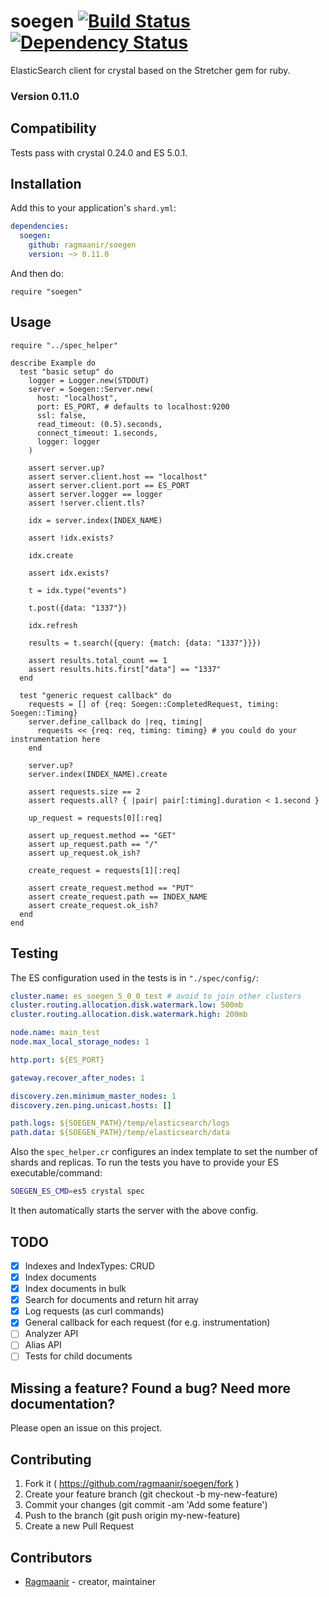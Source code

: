 # soegen [![Build Status](https://travis-ci.org/Ragmaanir/soegen.svg?branch=master)](https://travis-ci.org/Ragmaanir/soegen)[![Dependency Status](https://shards.rocks/badge/github/ragmaanir/soegen/status.svg)](https://shards.rocks/github/ragmaanir/soegen)

ElasticSearch client for crystal based on the Stretcher gem for ruby.

### Version 0.11.0

## Compatibility

Tests pass with crystal 0.24.0 and ES 5.0.1.

## Installation

Add this to your application's `shard.yml`:

```yaml
dependencies:
  soegen:
    github: ragmaanir/soegen
    version: ~> 0.11.0
```

And then do:

```crystal
require "soegen"
```

## Usage

```crystal
require "../spec_helper"

describe Example do
  test "basic setup" do
    logger = Logger.new(STDOUT)
    server = Soegen::Server.new(
      host: "localhost",
      port: ES_PORT, # defaults to localhost:9200
      ssl: false,
      read_timeout: (0.5).seconds,
      connect_timeout: 1.seconds,
      logger: logger
    )

    assert server.up?
    assert server.client.host == "localhost"
    assert server.client.port == ES_PORT
    assert server.logger == logger
    assert !server.client.tls?

    idx = server.index(INDEX_NAME)

    assert !idx.exists?

    idx.create

    assert idx.exists?

    t = idx.type("events")

    t.post({data: "1337"})

    idx.refresh

    results = t.search({query: {match: {data: "1337"}}})

    assert results.total_count == 1
    assert results.hits.first["data"] == "1337"
  end

  test "generic request callback" do
    requests = [] of {req: Soegen::CompletedRequest, timing: Soegen::Timing}
    server.define_callback do |req, timing|
      requests << {req: req, timing: timing} # you could do your instrumentation here
    end

    server.up?
    server.index(INDEX_NAME).create

    assert requests.size == 2
    assert requests.all? { |pair| pair[:timing].duration < 1.second }

    up_request = requests[0][:req]

    assert up_request.method == "GET"
    assert up_request.path == "/"
    assert up_request.ok_ish?

    create_request = requests[1][:req]

    assert create_request.method == "PUT"
    assert create_request.path == INDEX_NAME
    assert create_request.ok_ish?
  end
end

```

## Testing

The ES configuration used in the tests is in `"./spec/config/`:

```yaml
cluster.name: es_soegen_5_0_0_test # avoid to join other clusters
cluster.routing.allocation.disk.watermark.low: 500mb
cluster.routing.allocation.disk.watermark.high: 200mb

node.name: main_test
node.max_local_storage_nodes: 1

http.port: ${ES_PORT}

gateway.recover_after_nodes: 1

discovery.zen.minimum_master_nodes: 1
discovery.zen.ping.unicast.hosts: []

path.logs: ${SOEGEN_PATH}/temp/elasticsearch/logs
path.data: ${SOEGEN_PATH}/temp/elasticsearch/data

```

Also the `spec_helper.cr` configures an index template to set the number of shards and replicas. To run the tests you have to provide your ES executable/command:

```bash
SOEGEN_ES_CMD=es5 crystal spec
```

It then automatically starts the server with the above config.

## TODO

- [x] Indexes and IndexTypes: CRUD
- [x] Index documents
- [x] Index documents in bulk
- [x] Search for documents and return hit array
- [x] Log requests (as curl commands)
- [x] General callback for each request (for e.g. instrumentation)
- [ ] Analyzer API
- [ ] Alias API
- [ ] Tests for child documents

## Missing a feature? Found a bug? Need more documentation?

Please open an issue on this project.

## Contributing

1. Fork it ( https://github.com/ragmaanir/soegen/fork )
2. Create your feature branch (git checkout -b my-new-feature)
3. Commit your changes (git commit -am 'Add some feature')
4. Push to the branch (git push origin my-new-feature)
5. Create a new Pull Request

## Contributors

- [Ragmaanir](https://github.com/ragmaanir) - creator, maintainer
